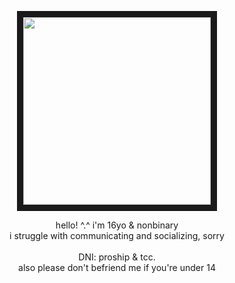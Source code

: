 <p align="center">
<img src="https://files.catbox.moe/7dz8wr.png" width="300" height="300" border="10"/>
</p>
<p align="center">
hello! ^.^ i'm 16yo & nonbinary
<br>
i struggle with communicating and socializing, sorry 
<br>
<br>
DNI: proship & tcc.
<br>
also please don't befriend me if you're under 14
</p>
